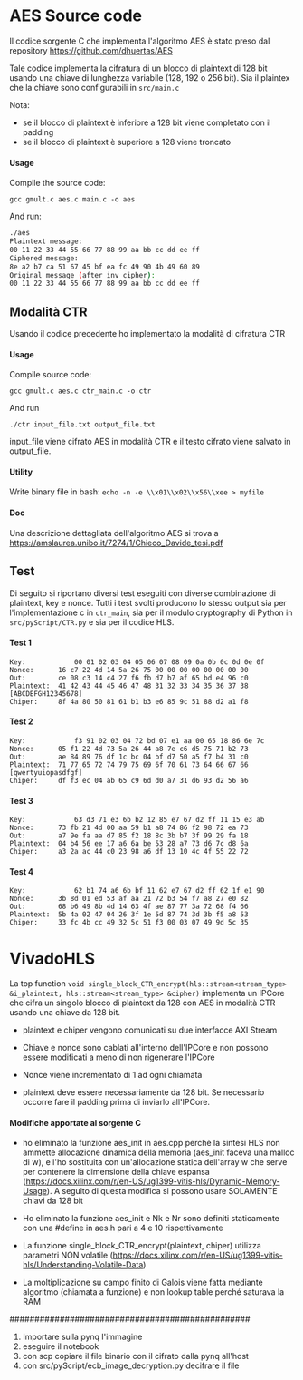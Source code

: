 # AES Source code

Il codice sorgente C che implementa l'algoritmo AES è stato preso dal repository https://github.com/dhuertas/AES

Tale codice implementa la cifratura di un blocco di plaintext di 128 bit usando una chiave di lunghezza variabile (128, 192 o 256 bit). Sia il plaintex che la chiave sono configurabili in ```src/main.c```

Nota:
- se il blocco di plaintext  è inferiore a 128 bit viene completato con il padding
- se il blocco di plaintext è superiore a 128 viene troncato

#### Usage

Compile the source code:

`gcc gmult.c aes.c main.c -o aes`

And run:

```bash
./aes
Plaintext message:
00 11 22 33 44 55 66 77 88 99 aa bb cc dd ee ff
Ciphered message:
8e a2 b7 ca 51 67 45 bf ea fc 49 90 4b 49 60 89
Original message (after inv cipher):
00 11 22 33 44 55 66 77 88 99 aa bb cc dd ee ff
```

## Modalità CTR

Usando il codice precedente ho implementato la modalità di cifratura CTR

#### Usage

Compile source code:

`gcc gmult.c aes.c ctr_main.c -o ctr`

And run

`./ctr input_file.txt output_file.txt`

input_file viene cifrato AES in modalità CTR e il testo cifrato viene salvato in output_file.

#### Utility

Write binary file in bash: ```echo -n -e \\x01\\x02\\x56\\xee > myfile```


#### Doc

Una descrizione dettagliata dell'algoritmo AES si trova a https://amslaurea.unibo.it/7274/1/Chieco_Davide_tesi.pdf


## Test

Di seguito si riportano diversi test eseguiti con diverse combinazione di plaintext, key e nonce. Tutti i test svolti producono lo stesso output sia per l'implementazione c in `ctr_main`, sia per il modulo cryptography di Python in `src/pyScript/CTR.py` e sia per il codice HLS.

#### Test 1
```
Key:	        00 01 02 03 04 05 06 07 08 09 0a 0b 0c 0d 0e 0f 
Nonce:		16 c7 22 4d 14 5a 26 75 00 00 00 00 00 00 00 00 
Out:		ce 08 c3 14 c4 27 f6 fb d7 b7 af 65 bd e4 96 c0 
Plaintext:	41 42 43 44 45 46 47 48 31 32 33 34 35 36 37 38  [ABCDEFGH12345678]
Chiper:		8f 4a 80 50 81 61 b1 b3 e6 85 9c 51 88 d2 a1 f8 
```

#### Test 2
```
Key:            f3 91 02 03 04 72 bd 07 e1 aa 00 65 18 86 6e 7c 
Nonce:		05 f1 22 4d 73 5a 26 44 a8 7e c6 d5 75 71 b2 73 
Out:		ae 84 89 76 df 1c bc 04 bf d7 50 a5 f7 b4 31 c0 
Plaintext:	71 77 65 72 74 79 75 69 6f 70 61 73 64 66 67 66 [qwertyuiopasdfgf]
Chiper:		df f3 ec 04 ab 65 c9 6d d0 a7 31 d6 93 d2 56 a6 
```

#### Test 3
```
Key:	        63 d3 71 e3 6b b2 12 85 e7 67 d2 ff 11 15 e3 ab 
Nonce:		73 fb 21 4d 00 aa 59 b1 a8 74 86 f2 98 72 ea 73 
Out:		a7 9e fa aa d7 85 f2 18 8c 3b b7 3f 99 29 fa 18 
Plaintext:	04 b4 56 ee 17 a6 6a be 53 28 a7 73 d6 7c d8 6a 
Chiper:		a3 2a ac 44 c0 23 98 a6 df 13 10 4c 4f 55 22 72
```

#### Test 4
```
Key: 	        62 b1 74 a6 6b bf 11 62 e7 67 d2 ff 62 1f e1 90 
Nonce:		3b 8d 01 ed 53 af aa 21 72 b3 54 f7 a8 27 e0 82 
Out:		68 b6 49 8b 4d 14 63 4f ae 87 77 3a 72 68 f4 66 
Plaintext:	5b 4a 02 47 04 26 3f 1e 5d 87 74 3d 3b f5 a8 53 
Chiper:		33 fc 4b cc 49 32 5c 51 f3 00 03 07 49 9d 5c 35 
```




# VivadoHLS

La top function `void single_block_CTR_encrypt(hls::stream<stream_type> &i_plaintext, hls::stream<stream_type> &cipher)` implementa un IPCore che cifra un singolo blocco di plaintext da 128 con AES in modalità CTR usando una chiave da 128 bit.

- plaintext e chiper vengono comunicati su due interfacce AXI Stream

- Chiave e nonce sono cablati all'interno dell'IPCore e non possono essere modificati a meno di non rigenerare l'IPCore

- Nonce viene incrementato di 1 ad ogni chiamata

- plaintext deve essere necessariamente da 128 bit. Se necessario occorre fare il padding prima di inviarlo all'IPCore.



#### Modifiche apportate al sorgente C

- ho eliminato la funzione aes_init in aes.cpp perchè la sintesi HLS non ammette allocazione dinamica della memoria (aes_init faceva una malloc di w), e l'ho sostituita con un'allocazione statica dell'array w che serve per contenere la dimensione della chiave espansa (https://docs.xilinx.com/r/en-US/ug1399-vitis-hls/Dynamic-Memory-Usage). A seguito di questa modifica si possono usare SOLAMENTE chiavi da 128 bit

- Ho eliminato la funzione aes_init e Nk e Nr sono definiti staticamente con una #define in aes.h pari a 4 e 10 rispettivamente 

- La funzione single_block_CTR_encrypt(plaintext, chiper) utilizza parametri NON volatile (https://docs.xilinx.com/r/en-US/ug1399-vitis-hls/Understanding-Volatile-Data)

- La moltiplicazione su campo finito di Galois viene fatta mediante algoritmo (chiamata a funzione) e non lookup table perché saturava la RAM



################################################


1. Importare sulla pynq l'immagine
2. eseguire il notebook
3. con scp copiare il file binario con il cifrato dalla pynq all'host
4. con src/pyScript/ecb_image_decryption.py decifrare il file




